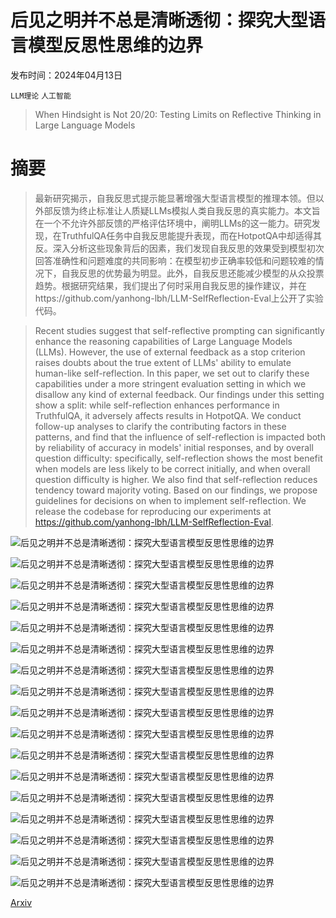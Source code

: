 # 后见之明并不总是清晰透彻：探究大型语言模型反思性思维的边界

发布时间：2024年04月13日

`LLM理论` `人工智能`

> When Hindsight is Not 20/20: Testing Limits on Reflective Thinking in Large Language Models

# 摘要

> 最新研究揭示，自我反思式提示能显著增强大型语言模型的推理本领。但以外部反馈为终止标准让人质疑LLMs模拟人类自我反思的真实能力。本文旨在一个不允许外部反馈的严格评估环境中，阐明LLMs的这一能力。研究发现，在TruthfulQA任务中自我反思能提升表现，而在HotpotQA中却适得其反。深入分析这些现象背后的因素，我们发现自我反思的效果受到模型初次回答准确性和问题难度的共同影响：在模型初步正确率较低和问题较难的情况下，自我反思的优势最为明显。此外，自我反思还能减少模型的从众投票趋势。根据研究结果，我们提出了何时采用自我反思的操作建议，并在https://github.com/yanhong-lbh/LLM-SelfReflection-Eval上公开了实验代码。

> Recent studies suggest that self-reflective prompting can significantly enhance the reasoning capabilities of Large Language Models (LLMs). However, the use of external feedback as a stop criterion raises doubts about the true extent of LLMs' ability to emulate human-like self-reflection. In this paper, we set out to clarify these capabilities under a more stringent evaluation setting in which we disallow any kind of external feedback. Our findings under this setting show a split: while self-reflection enhances performance in TruthfulQA, it adversely affects results in HotpotQA. We conduct follow-up analyses to clarify the contributing factors in these patterns, and find that the influence of self-reflection is impacted both by reliability of accuracy in models' initial responses, and by overall question difficulty: specifically, self-reflection shows the most benefit when models are less likely to be correct initially, and when overall question difficulty is higher. We also find that self-reflection reduces tendency toward majority voting. Based on our findings, we propose guidelines for decisions on when to implement self-reflection. We release the codebase for reproducing our experiments at https://github.com/yanhong-lbh/LLM-SelfReflection-Eval.

![后见之明并不总是清晰透彻：探究大型语言模型反思性思维的边界](../../../paper_images/2404.09129/x1.png)

![后见之明并不总是清晰透彻：探究大型语言模型反思性思维的边界](../../../paper_images/2404.09129/x2.png)

![后见之明并不总是清晰透彻：探究大型语言模型反思性思维的边界](../../../paper_images/2404.09129/x3.png)

![后见之明并不总是清晰透彻：探究大型语言模型反思性思维的边界](../../../paper_images/2404.09129/x4.png)

![后见之明并不总是清晰透彻：探究大型语言模型反思性思维的边界](../../../paper_images/2404.09129/x3.png)

![后见之明并不总是清晰透彻：探究大型语言模型反思性思维的边界](../../../paper_images/2404.09129/x5.png)

![后见之明并不总是清晰透彻：探究大型语言模型反思性思维的边界](../../../paper_images/2404.09129/x6.png)

![后见之明并不总是清晰透彻：探究大型语言模型反思性思维的边界](../../../paper_images/2404.09129/x7.png)

![后见之明并不总是清晰透彻：探究大型语言模型反思性思维的边界](../../../paper_images/2404.09129/x3.png)

![后见之明并不总是清晰透彻：探究大型语言模型反思性思维的边界](../../../paper_images/2404.09129/fake_context.png)

![后见之明并不总是清晰透彻：探究大型语言模型反思性思维的边界](../../../paper_images/2404.09129/x8.png)

![后见之明并不总是清晰透彻：探究大型语言模型反思性思维的边界](../../../paper_images/2404.09129/x3.png)

![后见之明并不总是清晰透彻：探究大型语言模型反思性思维的边界](../../../paper_images/2404.09129/x9.png)

![后见之明并不总是清晰透彻：探究大型语言模型反思性思维的边界](../../../paper_images/2404.09129/x3.png)

![后见之明并不总是清晰透彻：探究大型语言模型反思性思维的边界](../../../paper_images/2404.09129/x10.png)

![后见之明并不总是清晰透彻：探究大型语言模型反思性思维的边界](../../../paper_images/2404.09129/x3.png)

![后见之明并不总是清晰透彻：探究大型语言模型反思性思维的边界](../../../paper_images/2404.09129/x11.png)

[Arxiv](https://arxiv.org/abs/2404.09129)
